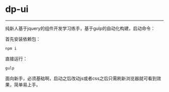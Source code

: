 # dp-ui

---
纯新人基于jquery的组件开发学习练手，基于gulp的自动化构建，启动命令：

首先安装依赖包：

``` bash
npm i
```

直接运行：

``` bash
gulp
```

面向新手，必须基础啊，启动之后改动js或者css之后只需刷新浏览器就可看到效果，简单易上手。